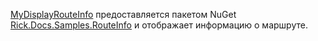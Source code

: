 [MyDisplayRouteInfo](https://github.com/Rick-Anderson/RouteInfo/blob/master/Microsoft.Docs.Samples.RouteInfo/ControllerContextExtensions.cs) предоставляется пакетом NuGet [Rick.Docs.Samples.RouteInfo](https://www.nuget.org/packages/Rick.Docs.Samples.RouteInfo) и отображает информацию о маршруте.
